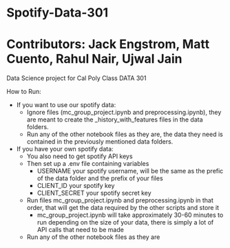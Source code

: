 # Spotify-Data-301
# Contributors: Jack Engstrom, Matt Cuento, Rahul Nair, Ujwal Jain

Data Science project for Cal Poly Class DATA 301 

How to Run:
- If you want to use our spotify data:
    - Ignore files (mc_group_project.ipynb and preprocessing.ipynb), they are meant to create the _history_with_features files in the data folders.
    - Run any of the other notebook files as they are, the data they need is contained in the previously mentioned data folders.
- If you have your own spotify data:
    - You also need to get spotify API keys
    - Then set up a .env file containing variables
        - USERNAME your spotify username, will be the same as the prefic of the data folder and the prefix of your files
        - CLIENT_ID your spotify key
        - CLIENT_SECRET your spotify secret key
    - Run files mc_group_project.ipynb and preprocessing.ipynb in that order, that will get the data required by the other scripts and store it
        - mc_group_project.ipynb will take approximately 30-60 minutes to run depending on the size of your data, there is simply a lot of API calls that need to be made
    - Run any of the other notebook files as they are

